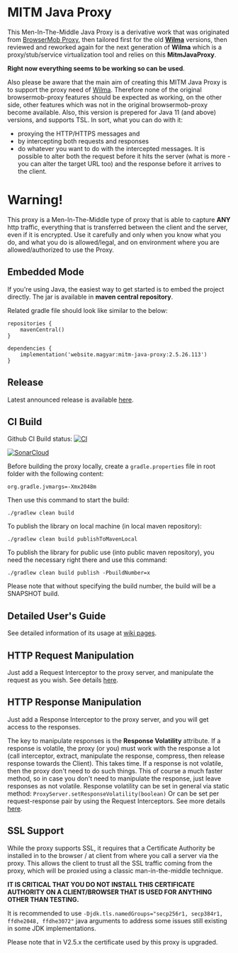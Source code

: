 MITM Java Proxy
============================
This Men-In-The-Middle Java Proxy is a derivative work that was originated from [BrowserMob Proxy](https://github.com/lightbody/browsermob-proxy), then tailored first for the old [**Wilma**](https://github.com/epam/Wilma) versions, 
then reviewed and reworked again for the next generation of **Wilma** which is a proxy/stub/service virtualization tool and relies on this **MitmJavaProxy**. 

**Right now everything seems to be working so can be used**.

Also please be aware that the main aim of creating this MITM Java Proxy is to support the proxy need of [Wilma](https://github.com/epam/Wilma).
Therefore none of the original browsermob-proxy features should be expected as working, on the other side, other features which was not in the original browsermob-proxy become available. Also, this version is prepered for Java 11 (and above) versions, and supports TSL.
In sort, what you can do with it:
- proxying the HTTP/HTTPS messages and 
- by intercepting both requests and responses
- do whatever you want to do with the intercepted messages.
It is possible to alter both the request before it hits the server (what is more - you can alter the target URL too) and the response before it arrives to the client.

Warning!
========
This proxy is a Men-In-The-Middle type of proxy that is able to capture **ANY** http traffic, everything that is transferred between the client and the server, even if it is encrypted. Use it carefully and only when you know what you do, and what you do is allowed/legal, and on environment where you are allowed/authorized to use the Proxy.

Embedded Mode
-------------
If you're using Java, the easiest way to get started is to embed the project directly. The jar is available in **maven central repository**.

Related gradle file should look like similar to the below:

```
repositories {
    mavenCentral()
}
    
dependencies {
    implementation('website.magyar:mitm-java-proxy:2.5.26.113')
}    
```

Release
------------
Latest announced release is available [here](https://github.com/tkohegyi/mitmJavaProxy/releases). 

CI Build
-----------------
Github CI Build status: [![CI](https://github.com/tkohegyi/mitmJavaProxy/actions/workflows/main.yml/badge.svg)](https://github.com/tkohegyi/mitmJavaProxy/actions/workflows/main.yml)

[![SonarCloud](https://sonarcloud.io/images/project_badges/sonarcloud-white.svg)](https://sonarcloud.io/dashboard?id=tkohegyi_mitmJavaProxy)

Before building the proxy locally, create a `gradle.properties` file in root folder with the following content:
```
org.gradle.jvmargs=-Xmx2048m
```
Then use this command to start the build:
```
./gradlew clean build
```

To publish the library on local machine (in local maven repository):
```
./gradlew clean build publishToMavenLocal
```

To publish the library for public use (into public maven repository), you need the necessary right there and use this command:
```
./gradlew clean build publish -PbuildNumber=x
```
Please note that without specifying the build number, the build will be a SNAPSHOT build.

Detailed User's Guide
----------------
See detailed information of its usage at [wiki pages](https://github.com/tkohegyi/mitmJavaProxy/wiki).

HTTP Request Manipulation
-------------------
Just add a Request Interceptor to the proxy server, and manipulate the request as you wish. See details [here](https://github.com/tkohegyi/mitmJavaProxy/wiki/4.-How-to-manipulate-requests).

HTTP Response Manipulation
-------------------
Just add a Response Interceptor to the proxy server, and you will get access to the responses.

The key to manipulate responses is the **Response Volatility** attribute. 
If a response is volatile, the proxy (or you) must work with the response a lot (call interceptor, extract, manipulate the response, compress, then release response towards the Client). This takes time.
If a response is not volatile, then the proxy don't need to do such things. This of course a much faster method, so in case you don't need to manipulate the response, just leave responses as not volatile.
Response volatility can be set in general via static method: `ProxyServer.setResponseVolatility(boolean)`
Or can be set per request-response pair by using the Request Interceptors. See more details [here](https://github.com/tkohegyi/mitmJavaProxy/wiki/5.-How-to-manipulate-responses).

SSL Support
-----------
While the proxy supports SSL, it requires that a Certificate Authority be installed in to the browser / at client from where you call a server via the proxy.
This allows the client to trust all the SSL traffic coming from the proxy, which will be proxied using a classic man-in-the-middle technique. 

**IT IS CRITICAL THAT YOU DO NOT INSTALL THIS CERTIFICATE AUTHORITY ON A CLIENT/BROWSER THAT IS USED FOR ANYTHING OTHER THAN TESTING.**

It is recommended to use `-Djdk.tls.namedGroups="secp256r1, secp384r1, ffdhe2048, ffdhe3072"` java arguments to address some issues still existing in some JDK implementations.

Please note that in V2.5.x the certificate used by this proxy is upgraded.